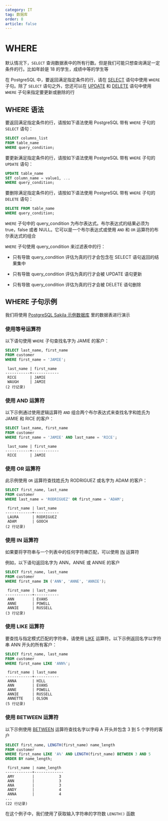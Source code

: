 ```yaml
---
category: IT
tag: 数据库
order: 8
article: false
---
```


# WHERE

默认情况下，`SELECT` 查询数据表中的所有行数。但是我们可能只想查询满足一定条件的行。比如年龄是 18 的学生，成绩中等的学生等

在 PostgreSQL 中，要返回满足指定条件的行，请在 [SELECT](./select.md) 语句中使用 `WHERE` 子句。除了 `SELECT` 语句之外，您还可以在 [UPDATE](./update.md) 和 [DELETE](./delete.md) 语句中使用 `WHERE` 子句来指定要更新或删除的行

## WHERE 语法

要返回满足指定条件的行，请按如下语法使用 PostgreSQL 带有 `WHERE` 子句的 `SELECT` 语句：

```sql
SELECT columns_list
FROM table_name
WHERE query_condition;
```

要更新满足指定条件的行，请按如下语法使用 PostgreSQL 带有 `WHERE` 子句的 `UPDATE` 语句：

```sql
UPDATE table_name
SET column_name = value1, ...
WHERE query_condition;
```

要删除满足指定条件的行，请按如下语法使用 PostgreSQL 带有 `WHERE` 子句的 `DELETE` 语句：

```sql
DELETE FROM table_name
WHERE query_condition;
```

`WHERE` 子句中的 query_condition 为布尔表达式。布尔表达式的结果必须为 true，false 或者 NULL。它可以是一个布尔表达式或使用 `AND` 和 `OR` 运算符的布尔表达式的组合

`WHERE` 子句使用 query_condition 来过滤表中的行：

- 只有导致 query_condition 评估为真的行才会包含在 SELECT 语句返回的结果集中

- 只有导致 query_condition 评估为真的行才会被 UPDATE 语句更新

- 只有导致 query_condition 评估为真的行才会被 DELETE 语句删除

## WHERE 子句示例

我们将使用 [PostgreSQL Sakila 示例数据库](../start.md#sakila) 里的数据表进行演示

### 使用等号运算符

以下语句使用 `WHERE` 子句查找名字为 JAMIE 的客户：

```sql
SELECT last_name, first_name
FROM customer
WHERE first_name = 'JAMIE';
```

```text
 last_name | first_name
-----------+------------
 RICE      | JAMIE
 WAUGH     | JAMIE
(2 行记录)
```

### 使用 AND 运算符

以下示例通过使用逻辑运算符 `AND` 组合两个布尔表达式来查找名字和姓氏为 JAMIE 和 RICE 的客户：

```sql
SELECT last_name, first_name
FROM customer
WHERE first_name = 'JAMIE' AND last_name = 'RICE';
```

```text
 last_name | first_name
-----------+------------
 RICE      | JAMIE
```

### 使用 OR 运算符

此示例使用 `OR` 运算符查找姓氏为 RODRIGUEZ 或名字为 ADAM 的客户：

```sql
SELECT first_name, last_name
FROM customer
WHERE last_name = 'RODRIGUEZ' OR first_name = 'ADAM';
```

```text
 first_name | last_name
------------+-----------
 LAURA      | RODRIGUEZ
 ADAM       | GOOCH
(2 行记录)
```

### 使用 IN 运算符

如果要将字符串与一个列表中的任何字符串匹配，可以使用 [IN](./in.md) 运算符

例如，以下语句返回名字为 ANN，ANNE 或 ANNIE 的客户

```sql
SELECT first_name, last_name
FROM customer
WHERE first_name IN ('ANN', 'ANNE', 'ANNIE');
```

```text
 first_name | last_name
------------+-----------
 ANN        | EVANS
 ANNE       | POWELL
 ANNIE      | RUSSELL
(3 行记录)
```

### 使用 LIKE 运算符

要查找与指定模式匹配的字符串，请使用 [LIKE](./like.md) 运算符。以下示例返回名字以字符串 ANN 开头的所有客户：

```sql
SELECT first_name, last_name
FROM customer
WHERE first_name LIKE 'ANN%';
```

```text
 first_name | last_name
------------+-----------
 ANNA       | HILL
 ANN        | EVANS
 ANNE       | POWELL
 ANNIE      | RUSSELL
 ANNETTE    | OLSON
(5 行记录)
```

### 使用 BETWEEN 运算符

以下示例使用 [BETWEEN](./between.md) 运算符查找名字以字母 A 开头并包含 3 到 5 个字符的客户

```sql
SELECT first_name, LENGTH(first_name) name_length
FROM customer
WHERE first_name LIKE 'A%' AND LENGTH(first_name) BETWEEN 3 AND 5
ORDER BY name_length;
```

```text
 first_name | name_length
------------+-------------
 AMY        |           3
 ANN        |           3
 ANA        |           3
 ANDY       |           4
 ANNA       |           4
...
(22 行记录)
```

在这个例子中，我们使用了获取输入字符串的字符数 `LENGTH()` 函数